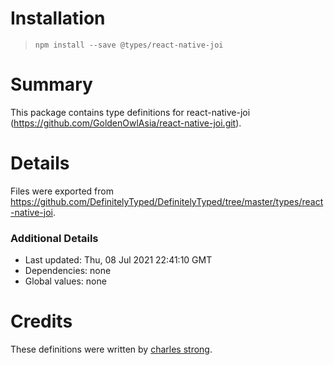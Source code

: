 # Installation
> `npm install --save @types/react-native-joi`

# Summary
This package contains type definitions for react-native-joi (https://github.com/GoldenOwlAsia/react-native-joi.git).

# Details
Files were exported from https://github.com/DefinitelyTyped/DefinitelyTyped/tree/master/types/react-native-joi.

### Additional Details
 * Last updated: Thu, 08 Jul 2021 22:41:10 GMT
 * Dependencies: none
 * Global values: none

# Credits
These definitions were written by [charles strong](https://github.com/CharlesStrong-GeoH).
